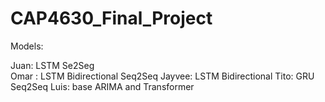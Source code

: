 # CAP4630_Final_Project

Models:

Juan: LSTM Se2Seg
<br>
Omar : LSTM Bidirectional Seq2Seq
Jayvee: LSTM Bidirectional
Tito: GRU Seq2Seq
Luis: base ARIMA and Transformer
